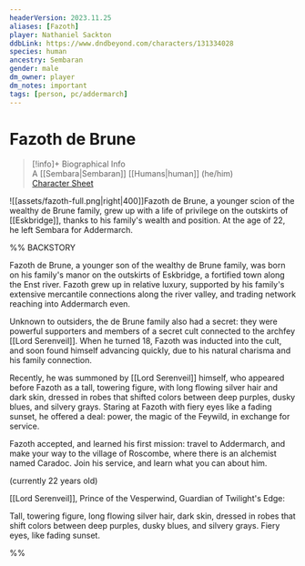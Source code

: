 ```yaml
---
headerVersion: 2023.11.25
aliases: [Fazoth]
player: Nathaniel Sackton
ddbLink: https://www.dndbeyond.com/characters/131334028
species: human
ancestry: Sembaran
gender: male
dm_owner: player
dm_notes: important
tags: [person, pc/addermarch]
---
```

# Fazoth de Brune
>[!info]+ Biographical Info  
> A [[Sembara|Sembaran]] [[Humans|human]] (he/him)  
> [Character Sheet](https://www.dndbeyond.com/characters/131334028)

![[assets/fazoth-full.png|right|400]]Fazoth de Brune, a younger scion of the wealthy de Brune family, grew up with a life of privilege on the outskirts of [[Eskbridge]], thanks to his family's wealth and position. At the age of 22, he left Sembara for Addermarch. 

%% BACKSTORY

Fazoth de Brune, a younger son of the wealthy de Brune family, was born on his family's manor on the outskirts of Eskbridge, a fortified town along the Enst river. Fazoth grew up in relative luxury, supported by his family's extensive mercantile connections along the river valley, and trading network reaching into Addermarch even. 

Unknown to outsiders, the de Brune family also had a secret: they were powerful supporters and members of a secret cult connected to the archfey [[Lord Serenveil]]. When he turned 18, Fazoth was inducted into the cult, and soon found himself advancing quickly, due to his natural charisma and his family connection.

Recently, he was summoned by [[Lord Serenveil]] himself, who appeared before Fazoth as a tall, towering figure, with long flowing silver hair and dark skin, dressed in robes that shifted colors between deep purples, dusky blues, and silvery grays. Staring at Fazoth with fiery eyes like a fading sunset, he offered a deal: power, the magic of the Feywild, in exchange for service. 

Fazoth accepted, and learned his first mission: travel to Addermarch, and make your way to the village of Roscombe, where there is an alchemist named Caradoc. Join his service, and learn what you can about him.

(currently 22 years old)

[[Lord Serenveil]], Prince of the Vesperwind, Guardian of Twilight's Edge:

Tall, towering figure, long flowing silver hair, dark skin, dressed in robes that shift colors between deep purples, dusky blues, and silvery grays. Fiery eyes, like fading sunset. 

%%